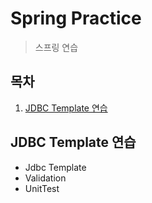 # Spring Practice

> 스프링 연습

## 목차

1.  [JDBC Template 연습](#jdbc-template-연습)

## JDBC Template 연습

- Jdbc Template
- Validation
- UnitTest

